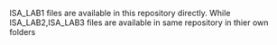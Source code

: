 ISA_LAB1 files are available in this repository directly.
While ISA_LAB2,ISA_LAB3 files are available in same repository in thier own folders
